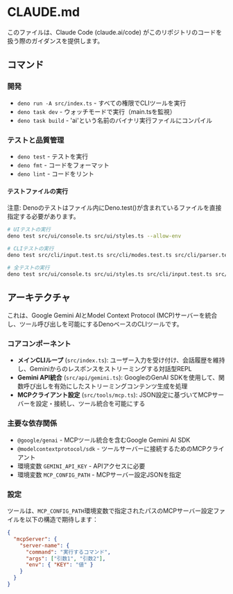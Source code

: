 # CLAUDE.md

このファイルは、Claude Code (claude.ai/code)
がこのリポジトリのコードを扱う際のガイダンスを提供します。

## コマンド

### 開発

- `deno run -A src/index.ts` - すべての権限でCLIツールを実行
- `deno task dev` - ウォッチモードで実行（main.tsを監視）
- `deno task build` - 'ai'という名前のバイナリ実行ファイルにコンパイル

### テストと品質管理

- `deno test` - テストを実行
- `deno fmt` - コードをフォーマット
- `deno lint` - コードをリント

#### テストファイルの実行

注意:
Denoのテストはファイル内にDeno.test()が含まれているファイルを直接指定する必要があります。

```bash
# UIテストの実行
deno test src/ui/console.ts src/ui/styles.ts --allow-env

# CLIテストの実行  
deno test src/cli/input.test.ts src/cli/modes.test.ts src/cli/parser.test.ts --allow-env --allow-read

# 全テストの実行
deno test src/ui/console.ts src/ui/styles.ts src/cli/input.test.ts src/cli/modes.test.ts src/cli/parser.test.ts --allow-env --allow-read
```

## アーキテクチャ

これは、Google Gemini AIとModel Context Protocol
(MCP)サーバーを統合し、ツール呼び出しを可能にするDenoベースのCLIツールです。

### コアコンポーネント

- **メインCLIループ** (`src/index.ts`):
  ユーザー入力を受け付け、会話履歴を維持し、Geminiからのレスポンスをストリーミングする対話型REPL
- **Gemini API統合** (`src/api/gemini.ts`): GoogleのGenAI
  SDKを使用して、関数呼び出しを有効にしたストリーミングコンテンツ生成を処理
- **MCPクライアント設定** (`src/tools/mcp.ts`):
  JSON設定に基づいてMCPサーバーを設定・接続し、ツール統合を可能にする

### 主要な依存関係

- `@google/genai` - MCPツール統合を含むGoogle Gemini AI SDK
- `@modelcontextprotocol/sdk` - ツールサーバーに接続するためのMCPクライアント
- 環境変数 `GEMINI_API_KEY` - APIアクセスに必要
- 環境変数 `MCP_CONFIG_PATH` - MCPサーバー設定JSONを指定

### 設定

ツールは、`MCP_CONFIG_PATH`環境変数で指定されたパスのMCPサーバー設定ファイルを以下の構造で期待します：

```json
{
  "mcpServer": {
    "server-name": {
      "command": "実行するコマンド",
      "args": ["引数1", "引数2"],
      "env": { "KEY": "値" }
    }
  }
}
```
